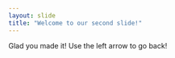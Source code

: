 ```yaml
---
layout: slide
title: "Welcome to our second slide!"
---
```

Glad you made it!
Use the left arrow to go back!
